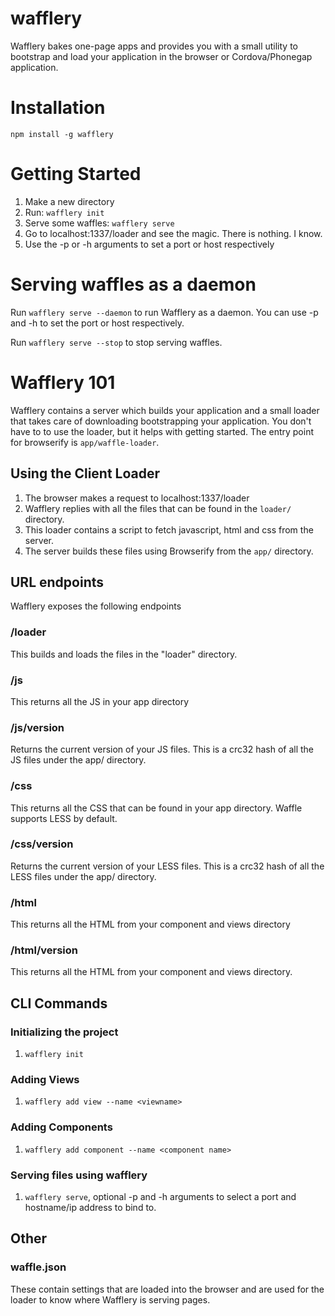 wafflery
========

Wafflery bakes one-page apps and provides you with a small utility to bootstrap and load your application in the browser or Cordova/Phonegap application.

# Installation
`npm install -g wafflery`

# Getting Started
1. Make a new directory
2. Run: `wafflery init`
3. Serve some waffles: `wafflery serve`
4. Go to localhost:1337/loader and see the magic. There is nothing. I know.
5. Use the -p or -h arguments to set a port or host respectively

# Serving waffles as a daemon
Run `wafflery serve --daemon` to run Wafflery as a daemon. You can use -p and -h to set the port or host respectively.

Run `wafflery serve --stop` to stop serving waffles.

# Wafflery 101

Wafflery contains a server which builds your application and a small loader that takes care of downloading bootstrapping your application. You don't have to to use the loader, but it helps with getting started. The entry point for browserify is `app/waffle-loader`.

## Using the Client Loader

1. The browser makes a request to localhost:1337/loader
2. Wafflery replies with all the files that can be found in the `loader/` directory.
3. This loader contains a script to fetch javascript, html and css from the server.
4. The server builds these files using Browserify from the `app/` directory.

## URL endpoints

Wafflery exposes the following endpoints

### /loader

This builds and loads the files in the "loader" directory. 

### /js

This returns all the JS in your app directory

### /js/version

Returns the current version of your JS files. This is a crc32 hash of all the JS files under the app/ directory.

### /css

This returns all the CSS that can be found in your app directory. Waffle supports LESS by default.

### /css/version

Returns the current version of your LESS files. This is a crc32 hash of all the LESS files under the app/ directory.

### /html

This returns all the HTML from your component and views directory

### /html/version

This returns all the HTML from your component and views directory.

## CLI Commands

### Initializing the project
1. `wafflery init`

### Adding Views
1. `wafflery add view --name <viewname>`

### Adding Components
1. `wafflery add component --name <component name>`

### Serving files using wafflery
1. `wafflery serve`, optional -p and -h arguments to select a port and hostname/ip address to bind to.

## Other

### waffle.json
These contain settings that are loaded into the browser and are used for the loader to know where Wafflery is serving pages.